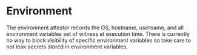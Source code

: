 # Environment

The environment attestor records the OS, hostname, username, and all environment variables set
of witness at execution time.  There is currently no way to block visibility of specific environment variables
so take care to not leak secrets stored in environment variables.

